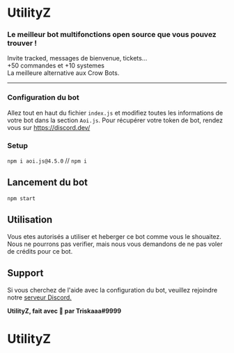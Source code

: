 
# UtilityZ
### Le meilleur bot multifonctions open source que vous pouvez trouver !
Invite tracked, messages de bienvenue, tickets... </br>
+50 commandes et +10 systemes </br>
La meilleure alternative aux Crow Bots.


------

### Configuration du bot

Allez tout en haut du fichier `index.js` et modifiez toutes les informations de votre bot dans la section `Aoi.js`. Pour récupérer votre token de bot, rendez vous sur https://discord.dev/

### Setup

```npm i aoi.js@4.5.0``` // ```npm i```

## Lancement du bot

```npm start```

## Utilisation
Vous etes autorisés a utiliser et heberger ce bot comme vous le shouaitez.
Nous ne pourrons pas verifier, mais nous vous demandons de ne pas voler de crédits pour ce bot.

## Support
Si vous cherchez de l'aide avec la configuration du bot, veuillez rejoindre notre [serveur Discord.](https://discord.gg/KWUN39nJjS)

**UtilityZ, fait avec 💖 par Triskaaa#9999**
# UtilityZ
